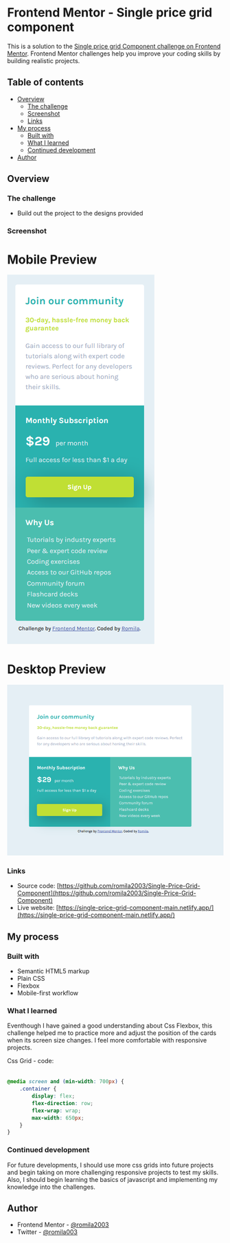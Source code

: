 # Frontend Mentor - Single price grid component

This is a solution to the [Single price grid Component challenge on Frontend Mentor](https://www.frontendmentor.io/challenges/single-price-grid-component-5ce41129d0ff452fec5abbbc). Frontend Mentor challenges help you improve your coding skills by building realistic projects. 

## Table of contents

- [Overview](#overview)
  - [The challenge](#the-challenge)
  - [Screenshot](#screenshot)
  - [Links](#links)
- [My process](#my-process)
  - [Built with](#built-with)
  - [What I learned](#what-i-learned)
  - [Continued development](#continued-development)
- [Author](#author)


## Overview

### The challenge

- Build out the project to the designs provided

### Screenshot

# Mobile Preview 

![screenshot](https://github.com/romila2003/Single-Price-Grid-Component/blob/main/Mobile%20preview.PNG)

# Desktop Preview 

![screenshot](https://github.com/romila2003/Single-Price-Grid-Component/blob/main/Desktop%20preview.PNG)


### Links

 - Source code: [https://github.com/romila2003/Single-Price-Grid-Component](https://github.com/romila2003/Single-Price-Grid-Component)
 - Live website: [https://single-price-grid-component-main.netlify.app/](https://single-price-grid-component-main.netlify.app/)

## My process

### Built with

- Semantic HTML5 markup
- Plain CSS
- Flexbox
- Mobile-first workflow

### What I learned

Eventhough I have gained a good understanding about Css Flexbox, this challenge helped me to practice more and adjust the position of the cards when its screen size changes. I feel more comfortable with responsive projects.

Css Grid - code: 

```css

@media screen and (min-width: 700px) {
    .container {
        display: flex;
        flex-direction: row;
        flex-wrap: wrap;
        max-width: 650px;
    }
}
```

### Continued development

For future developments, I should use more css grids into future projects and begin taking on more challenging responsive projects to test my skills. Also, I should begin learning the basics of javascript and implementing my knowledge into the challenges. 


## Author

- Frontend Mentor - [@romila2003](https://www.frontendmentor.io/profile/romila2003)
- Twitter - [@romila003](https://www.twitter.com/romila003)

